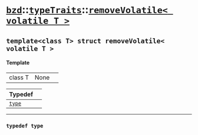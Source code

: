 # [`bzd`](../../../index.md)::[`typeTraits`](../../index.md)::[`removeVolatile< volatile T >`](../index.md)

## `template<class T> struct removeVolatile< volatile T >`

#### Template
||||
|---:|:---|:---|
|class T|None||

|Typedef||
|:---|:---|
|[`type`](./index.md)||
------
### `typedef type`

